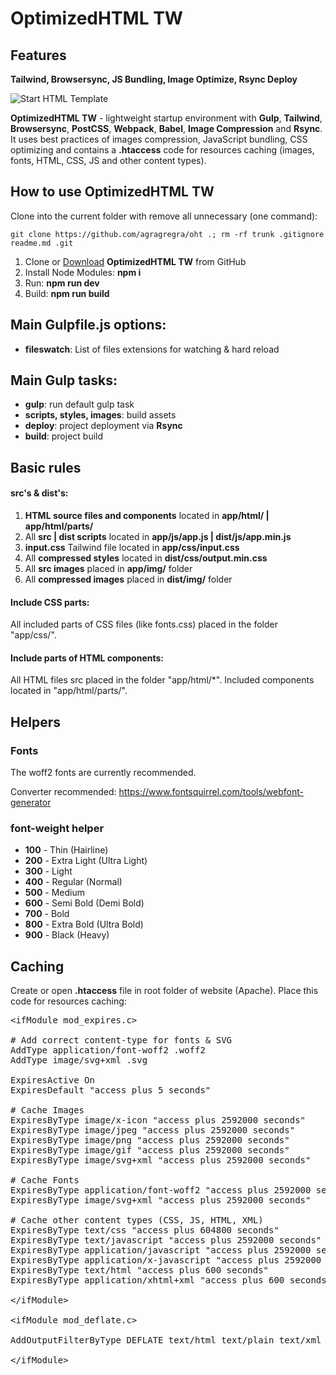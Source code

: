 <h1>OptimizedHTML TW</h1>

<h2>Features</h2>

<strong>Tailwind, Browsersync, JS Bundling, Image Optimize, Rsync Deploy</strong>

<p>
	<img src="https://raw.githubusercontent.com/agragregra/oht/master/dist/img/preview.jpg" alt="Start HTML Template">
</p>

<p><strong>OptimizedHTML TW</strong> - lightweight startup environment with <strong>Gulp</strong>, <strong>Tailwind</strong>, <strong>Browsersync</strong>, <strong>PostCSS</strong>, <strong>Webpack</strong>, <strong>Babel</strong>, <strong>Image Compression</strong> and <strong>Rsync</strong>. It uses best practices of images compression, JavaScript bundling, CSS optimizing and contains a <strong>.htaccess</strong> code for resources caching (images, fonts, HTML, CSS, JS and other content types).</p>

<h2>How to use OptimizedHTML TW</h2>

<p>Clone into the current folder with remove all unnecessary (one command):</p>

```
git clone https://github.com/agragregra/oht .; rm -rf trunk .gitignore readme.md .git
```

<ol>
	<li>Clone or <a href="https://github.com/agragregra/OptimizedHTML-TW/archive/master.zip">Download</a> <strong>OptimizedHTML TW</strong> from GitHub</li>
	<li>Install Node Modules: <strong>npm i</strong></li>
	<li>Run: <strong>npm run dev</strong></li>
	<li>Build: <strong>npm run build</strong></li>
</ol>

<h2>Main Gulpfile.js options:</h2>

<ul>
	<li><strong>fileswatch</strong>: List of files extensions for watching & hard reload</li>
</ul>

<h2>Main Gulp tasks:</h2>

<ul>
	<li><strong>gulp</strong>: run default gulp task</li>
	<li><strong>scripts, styles, images</strong>: build assets</li>
	<li><strong>deploy</strong>: project deployment via <strong>Rsync</strong></li>
	<li><strong>build</strong>: project build</li>
</ul>

<h2>Basic rules</h2>

<h4>src's & dist's:</h4>

<ol>
	<li><strong>HTML source files and components</strong> located in <strong>app/html/ | app/html/parts/</strong></li>
	<li>All <strong>src | dist scripts</strong> located in <strong>app/js/app.js | dist/js/app.min.js</strong></li>
	<li><strong>input.css</strong> Tailwind file located in <strong>app/css/input.css</strong></li>
	<li>All <strong>compressed styles</strong> located in <strong>dist/css/output.min.css</strong></li>
	<li>All <strong>src images</strong> placed in <strong>app/img/</strong> folder</li>
	<li>All <strong>compressed images</strong> placed in <strong>dist/img/</strong> folder</li>
</ol>

<h4>Include CSS parts:</h4>

<p>All included parts of CSS files (like fonts.css) placed in the folder "app/css/".</p>

<h4>Include parts of HTML components:</h4>

<p>All HTML files src placed in the folder "app/html/*". Included components located in "app/html/parts/".</p>

<h2>Helpers</h2>

<h3>Fonts</h3>

<p>The woff2 fonts are currently recommended.</p>

<p>Converter recommended: <a href="https://www.fontsquirrel.com/tools/webfont-generator">https://www.fontsquirrel.com/tools/webfont-generator</a><br>

<h3>font-weight helper</h3>

<ul>
	<li><strong>100</strong> - Thin (Hairline)</li>
	<li><strong>200</strong> - Extra Light (Ultra Light)</li>
	<li><strong>300</strong> - Light</li>
	<li><strong>400</strong> - Regular (Normal)</li>
	<li><strong>500</strong> - Medium</li>
	<li><strong>600</strong> - Semi Bold (Demi Bold)</li>
	<li><strong>700</strong> - Bold</li>
	<li><strong>800</strong> - Extra Bold (Ultra Bold)</li>
	<li><strong>900</strong> - Black (Heavy)</li>
</ul>

<h2>Caching</h2>

<p>Create or open <strong>.htaccess</strong> file in root folder of website (Apache). Place this code for resources caching:</p>

<pre>
&lt;ifModule mod_expires.c&gt;

# Add correct content-type for fonts & SVG
AddType application/font-woff2 .woff2
AddType image/svg+xml .svg

ExpiresActive On
ExpiresDefault "access plus 5 seconds"

# Cache Images
ExpiresByType image/x-icon "access plus 2592000 seconds"
ExpiresByType image/jpeg "access plus 2592000 seconds"
ExpiresByType image/png "access plus 2592000 seconds"
ExpiresByType image/gif "access plus 2592000 seconds"
ExpiresByType image/svg+xml "access plus 2592000 seconds"

# Cache Fonts
ExpiresByType application/font-woff2 "access plus 2592000 seconds"
ExpiresByType image/svg+xml "access plus 2592000 seconds"

# Cache other content types (CSS, JS, HTML, XML)
ExpiresByType text/css "access plus 604800 seconds"
ExpiresByType text/javascript "access plus 2592000 seconds"
ExpiresByType application/javascript "access plus 2592000 seconds"
ExpiresByType application/x-javascript "access plus 2592000 seconds"
ExpiresByType text/html "access plus 600 seconds"
ExpiresByType application/xhtml+xml "access plus 600 seconds"

&lt;/ifModule&gt;

&lt;ifModule mod_deflate.c&gt;

AddOutputFilterByType DEFLATE text/html text/plain text/xml application/xml application/xhtml+xml text/css text/javascript application/javascript application/x-javascript application/font-woff2 image/svg+xml

&lt;/ifModule&gt;
</pre>
